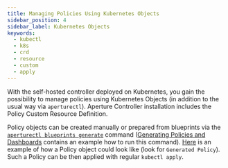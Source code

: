 ```yaml
---
title: Managing Policies Using Kubernetes Objects
sidebar_position: 4
sidebar_label: Kubernetes Objects
keywords:
  - kubectl
  - k8s
  - crd
  - resource
  - custom
  - apply
---
```


With the self-hosted controller deployed on Kubernetes, you gain the possibility
to manage policies using Kubernetes Objects (in addition to the usual way via
`aperturectl`). Aperture Controller installation includes the Policy Custom
Resource Definition.

Policy objects can be created manually or prepared from blueprints via the
[`aperturectl blueprints generate`][generate] command ([Generating Policies and
Dashboards][generating-policies] contains an example how to run this command).
[Here](/guides/service-load-management/service-load-management.md) is an example
of how a Policy object could look like (look for `Generated Policy`). Such a
Policy can be then applied with regular `kubectl apply`.

[generate]: /reference/aperture-cli/aperturectl/blueprints/generate/generate.md
[generating-policies]: /get-started/policies/policies.md#generating-policies
